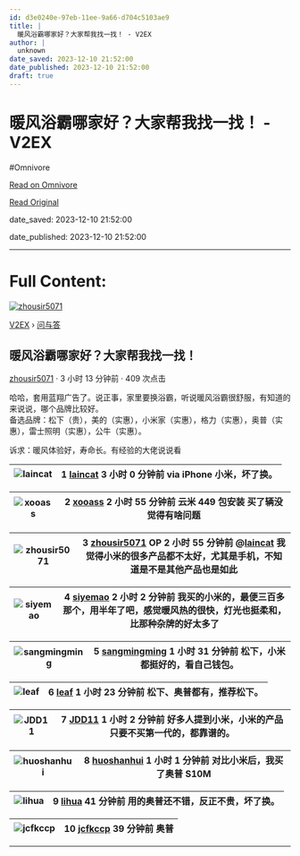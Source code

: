 ```yaml
---
id: d3e0240e-97eb-11ee-9a66-d704c5103ae9
title: |
  暖风浴霸哪家好？大家帮我找一找！ - V2EX
author: |
  unknown
date_saved: 2023-12-10 21:52:00
date_published: 2023-12-10 21:52:00
draft: true
---
```


# 暖风浴霸哪家好？大家帮我找一找！ - V2EX
#Omnivore

[Read on Omnivore](https://omnivore.app/me/v-2-ex-18c577e9356)

[Read Original](https://www.v2ex.com/t/999299)

date_saved: 2023-12-10 21:52:00

date_published: 2023-12-10 21:52:00

--- 

# Full Content: 

[![zhousir5071](https://proxy-prod.omnivore-image-cache.app/73x0,sEryCtHbu-IqYtBOdMN8upKAvg_LHh2IkEctxKcPcUrg/https://cdn.v2ex.com/avatar/a76c/3636/625525_xlarge.png?m=1700539353)](https://www.v2ex.com/member/zhousir5071)

[V2EX](https://www.v2ex.com/)  › [问与答](https://www.v2ex.com/go/qna)

## 暖风浴霸哪家好？大家帮我找一找！

[zhousir5071](https://www.v2ex.com/member/zhousir5071) · 3 小时 13 分钟前 · 409 次点击 

哈哈，套用蓝翔广告了。说正事，家里要换浴霸，听说暖风浴霸很舒服，有知道的来说说，哪个品牌比较好。  
备选品牌：松下（贵），美的（实惠），小米家（实惠），格力（实惠），奥普（实惠），雷士照明（实惠），公牛（实惠）。

诉求：暖风体验好，寿命长。有经验的大佬说说看

| ![laincat](https://proxy-prod.omnivore-image-cache.app/0x0,snI0780HGtjeUkGAwnQvrJzFb6a4peVYAni3DeePDi-Y/https://cdn.v2ex.com/avatar/1d98/e6ad/16950_normal.png?m=1663985203) | 1 **[laincat](https://www.v2ex.com/member/laincat)** 3 小时 0 分钟前 via iPhone 小米，坏了换。 |
| ---------------------------------------------------------------------------------------------------------------------------------------------------------------------------- | ---------------------------------------------------------------------------------- |

| ![xooass](https://proxy-prod.omnivore-image-cache.app/0x0,sBycDTubzNd7mZr3KnR652bDF_6XDhhEnnoeN8-nk6po/https://cdn.v2ex.com/avatar/a087/1963/186098_normal.png?m=1646968527) | 2 **[xooass](https://www.v2ex.com/member/xooass)** 2 小时 55 分钟前 云米 449 包安装 买了辆没觉得有啥问题 |
| ---------------------------------------------------------------------------------------------------------------------------------------------------------------------------- | ------------------------------------------------------------------------------------ |

| ![zhousir5071](https://proxy-prod.omnivore-image-cache.app/0x0,s6bqtgdwEVr04vjJQqgZl07XQ1Y80NKnOLDsPs2v-zfM/https://cdn.v2ex.com/avatar/a76c/3636/625525_normal.png?m=1700539353) | 3 **[zhousir5071](https://www.v2ex.com/member/zhousir5071)** OP 2 小时 55 分钟前 @[laincat](https://www.v2ex.com/member/laincat) 我觉得小米的很多产品都不太好，尤其是手机，不知道是不是其他产品也是如此 |
| --------------------------------------------------------------------------------------------------------------------------------------------------------------------------------- | --------------------------------------------------------------------------------------------------------------------------------------------------------------- |

| ![siyemao](https://proxy-prod.omnivore-image-cache.app/0x0,sl3IX9ZgwZfNpbeY8QVoaFX4jwiWg3WB_40GWEX1C9j0/https://cdn.v2ex.com/gravatar/d2da415b68b858ead4138dff78351bcd?s=48&d=retro) | 4 **[siyemao](https://www.v2ex.com/member/siyemao)** 2 小时 2 分钟前 我买的小米的，最便三百多那个，用半年了吧，感觉暖风热的很快，灯光也挺柔和，比那种杂牌的好太多了 |
| ------------------------------------------------------------------------------------------------------------------------------------------------------------------------------------ | --------------------------------------------------------------------------------------------------------------- |

| ![sangmingming](https://proxy-prod.omnivore-image-cache.app/0x0,s4diNU8qObcxeqOqZ7tdiZEenNb2GVOs_tmDFsoVFm3Q/https://cdn.v2ex.com/gravatar/378bc57741095adf566a4d0ff614eea9?s=48&d=retro) | 5 **[sangmingming](https://www.v2ex.com/member/sangmingming)** 1 小时 31 分钟前 松下，小米都挺好的，看自己钱包。 |
| ----------------------------------------------------------------------------------------------------------------------------------------------------------------------------------------- | ------------------------------------------------------------------------------------------- |

| ![leaf](https://proxy-prod.omnivore-image-cache.app/0x0,sipQoQl-VqTEkxUKqJbCA3AHiMWcs7-Moqw4LWyE4bmM/https://cdn.v2ex.com/avatar/a8c8/8a00/308_normal.png?m=1333184032) | 6 **[leaf](https://www.v2ex.com/member/leaf)** 1 小时 23 分钟前 松下、奥普都有，推荐松下。 |
| ----------------------------------------------------------------------------------------------------------------------------------------------------------------------- | ------------------------------------------------------------------------ |

| ![JDD11](https://proxy-prod.omnivore-image-cache.app/0x0,sd2gXJtjkLZPdSxzmTimEl3Xwkl2DU76o6xrtjdtPWMk/https://cdn.v2ex.com/avatar/3860/1eb8/621472_normal.png?m=1680612232) | 7 **[JDD11](https://www.v2ex.com/member/JDD11)** 1 小时 2 分钟前 好多人提到小米，小米的产品只要不买第一代的，都靠谱的。 |
| --------------------------------------------------------------------------------------------------------------------------------------------------------------------------- | --------------------------------------------------------------------------------------- |

| ![huoshanhui](https://proxy-prod.omnivore-image-cache.app/0x0,sON8g2uyBngO4vLUPX3n_ReGh60n_ZtyVtqQeFtdVyos/https://cdn.v2ex.com/gravatar/dc63cbfc616cc7a02ba7509cc5c84559?s=48&d=retro) | 8 **[huoshanhui](https://www.v2ex.com/member/huoshanhui)** 1 小时 1 分钟前 对比小米后，我买了奥普 S10M |
| --------------------------------------------------------------------------------------------------------------------------------------------------------------------------------------- | -------------------------------------------------------------------------------------- |

| ![lihua](https://proxy-prod.omnivore-image-cache.app/0x0,sstvlILpqQzRJahsa8akH18cxartntdC9ONrFnrlYaig/https://cdn.v2ex.com/avatar/25df/35de/1225_normal.png?m=1379819172) | 9 **[lihua](https://www.v2ex.com/member/lihua)** 41 分钟前 用的奥普还不错，反正不贵，坏了换。 |
| ------------------------------------------------------------------------------------------------------------------------------------------------------------------------- | ------------------------------------------------------------------------- |

| ![jcfkccp](https://proxy-prod.omnivore-image-cache.app/0x0,sjuPwaWAdNrHGgs4HpWn9tjFtN5Y64gLAZBOh9xVRR40/https://cdn.v2ex.com/avatar/5742/b548/616868_normal.png?m=1680831087) | 10 **[jcfkccp](https://www.v2ex.com/member/jcfkccp)** 39 分钟前 奥普 |
| ----------------------------------------------------------------------------------------------------------------------------------------------------------------------------- | --------------------------------------------------------------- |

---

